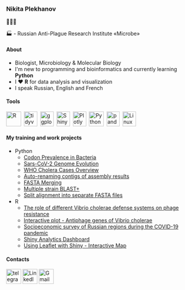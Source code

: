 ### Nikita Plekhanov 

🧬🧫🌱

🏭 - Russian Anti-Plague Research Institute «Microbe»

#### About
- Biologist, Microbiology & Molecular Biology
- I'm new to programming and bioinformatics and currently learning **Python**
- I :heart: **R** for data analysis and visualization
- I speak Russian, English and French

#### Tools
<img src="https://cdn.jsdelivr.net/gh/devicons/devicon@latest/icons/r/r-original.svg" title="R" width="40" height="40"/>&nbsp;
<img src="https://tidyverse.tidyverse.org/logo.png" title="tidyverse" width="36" height="40"/>&nbsp;
<img src="https://www.tidyverse.org/css/images/hex/ggplot2.png" title="ggplot2" width="36" height="40"/>&nbsp;
<img src="https://jeremymack-lu.github.io/shinyapps/images/shiny_hex.png" title="Shiny" width="36" height="40"/>&nbsp;
<img src="https://cdn.jsdelivr.net/gh/devicons/devicon@latest/icons/plotly/plotly-original.svg" title="Plotly" width="36" height="40"/>&nbsp;
<img src="https://cdn.jsdelivr.net/gh/devicons/devicon@latest/icons/python/python-original.svg" title="Python" width="40" height="40"/>&nbsp;
<img src="https://cdn.jsdelivr.net/gh/devicons/devicon@latest/icons/pandas/pandas-original-wordmark.svg" title="pandas" width="35" height="40"/>&nbsp;
<img src="https://cdn.jsdelivr.net/gh/devicons/devicon@latest/icons/linux/linux-original.svg" title="Linux" width="36" height="40"/>&nbsp;

#### My training and work projects
- Python
  - [Codon Prevalence in Bacteria](https://colab.research.google.com/drive/1GnDstThfq3h05z-yY7E5jrQi2kgu4QcC?usp=sharing)
  - [Sars-CoV-2 Genome Evolution](https://colab.research.google.com/drive/1gaMZiEuwduYYA76ARHV3O7pyJJ9zhSx-?usp=sharing)
  - [WHO Cholera Cases Overview](https://colab.research.google.com/drive/14f7Ob4xpfQt_WSrMvNp5ywTWQEi7Q_U1?usp=sharing)
  - [Auto-renaming contigs of assembly results](https://colab.research.google.com/drive/19Gp9SsSDx4OqE7vSEEAcPE7SpTaelFBR?usp=sharing)
  - [FASTA Merging](https://colab.research.google.com/drive/1pemVDpjiYeR1G9j4EgZhGrzNX9Boa6_D?usp=sharing)
  - [Multiple strain BLAST+](https://colab.research.google.com/drive/1AwGbwPEz35OVfS7KFvHX1BzqH2dQUydx?usp=sharing)
  - [Split alignment into separate FASTA files](https://colab.research.google.com/drive/1X3pX6nYMp5buyJHVjN0K4OdRLfE0xhgy?usp=sharing)
- R
  - [The role of different Vibrio cholerae defense systems on phage resistance](https://rpubs.com/muscari/anti-phage)
  - [Interactive plot - Antiphage genes of Vibrio cholerae](https://rpubs.com/muscari/plotly_antiphage_genes)
  - [Socioeconomic survey of Russian regions during the COVID-19 pandemic](https://rpubs.com/muscari/TrustUS)
  - [Shiny Analytics Dashboard](https://muscari.shinyapps.io/TrustUs/) 
  - [Using Leaflet with Shiny - Interactive Map](https://muscari.shinyapps.io/Shiny_map)
#### Contacts
[<img src="https://img.icons8.com/?size=100&id=63306&format=png&color=000000" title="Telegram" alt="telegram" width="40" height="40">](https://t.me/mscrr)
[<img src="https://img.icons8.com/?size=100&id=13930&format=png&color=000000" title="LinkedIn" alt="LinkedIn" width="40" height="40">](http://www.linkedin.com/in/nikita-plekhanov)
[<img src="https://img.icons8.com/?size=100&id=ho8QlOYvMuG3&format=png&color=000000" title="naplekhanov@gmail.com" alt="Gmail" width="40" height="40">](mailto:naplekhanov@gmail.com)


                  
                         




          
           


 

